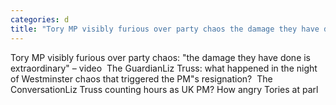 ```yaml
---
categories: d
title: "Tory MP visibly furious over party chaos the damage they have done is extraordinary – video  The Guardian"
---
```

Tory MP visibly furious over party chaos: "the damage they have done is extraordinary" – video&nbsp;&nbsp;The GuardianLiz Truss: what happened in the night of Westminster chaos that triggered the PM"s resignation?&nbsp;&nbsp;The ConversationLiz Truss counting hours as UK PM? How angry Tories at parl